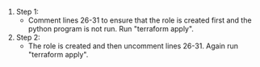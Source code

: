 1. Step 1:
   - Comment lines 26-31 to ensure that the role is created first and the python program is not run. Run "terraform apply".
2. Step 2:
   - The role is created and then uncomment lines 26-31. Again run "terraform apply".
